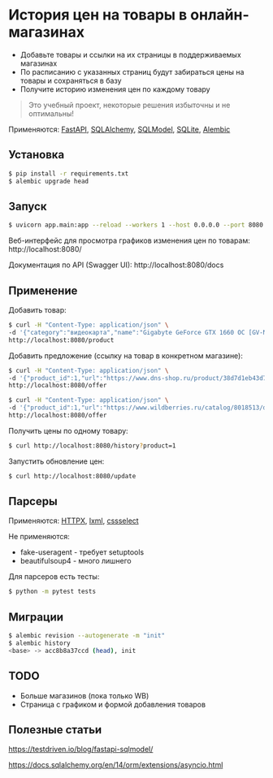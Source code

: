 История цен на товары в онлайн-магазинах
========================================

+ Добавьте товары и ссылки на их страницы в поддерживаемых магазинах
+ По расписанию с указанных страниц будут забираться цены на товары и сохраняться в базу
+ Получите историю изменения цен по каждому товару

> Это учебный проект, некоторые решения избыточны и не оптимальны!

Применяются: [FastAPI](https://fastapi.tiangolo.com/), [SQLAlchemy](https://www.sqlalchemy.org/), [SQLModel](https://sqlmodel.tiangolo.com/), [SQLite](https://www.sqlite.org/), [Alembic](https://alembic.sqlalchemy.org/en/latest/)

## Установка

```sh
$ pip install -r requirements.txt
$ alembic upgrade head
```

## Запуск

```sh
$ uvicorn app.main:app --reload --workers 1 --host 0.0.0.0 --port 8080
```

Веб-интерфейс для просмотра графиков изменения цен по товарам:
http://localhost:8080/

Документация по API (Swagger UI):
http://localhost:8080/docs

## Применение

Добавить товар:

```sh
$ curl -H "Content-Type: application/json" \
-d '{"category":"видеокарта","name":"Gigabyte GeForce GTX 1660 OC [GV-N1660OC-6GD]"}' \
http://localhost:8080/product
```

Добавить предложение (ссылку на товар в конкретном магазине):

```sh
$ curl -H "Content-Type: application/json" \
-d '{"product_id":1,"url":"https://www.dns-shop.ru/product/38d7d1eb43d73332/videokarta-gigabyte-geforce-gtx-1660-oc-gv-n1660oc-6gd/"}' \
http://localhost:8080/offer

$ curl -H "Content-Type: application/json" \
-d '{"product_id":1,"url":"https://www.wildberries.ru/catalog/8018513/detail.aspx"}' \
http://localhost:8080/offer
```

Получить цены по одному товару:

```sh
$ curl http://localhost:8080/history?product=1
```

Запустить обновление цен:

```sh
$ curl http://localhost:8080/update
```

## Парсеры

Применяются: [HTTPX](https://www.python-httpx.org/async/), [lxml](https://pypi.org/project/lxml/), [cssselect](https://pypi.org/project/cssselect/)

Не применяются:

* fake-useragent - требует setuptools
* beautifulsoup4 - много лишнего

Для парсеров есть тесты:

```sh
$ python -m pytest tests
```

## Миграции

```sh
$ alembic revision --autogenerate -m "init"
$ alembic history
<base> -> acc8b8a37ccd (head), init
```

## TODO

+ Больше магазинов (пока только WB)
+ Страница с графиком и формой добавления товаров

## Полезные статьи

https://testdriven.io/blog/fastapi-sqlmodel/

https://docs.sqlalchemy.org/en/14/orm/extensions/asyncio.html
